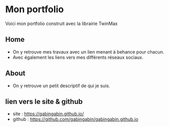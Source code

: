 # Mon portfolio

Voici mon portfolio construit avec la librairie TwinMax

## Home

- On y retrouve mes travaux avec un lien menant à behance pour chacun.
- Avec également les liens vers mes différents réseaux sociaux.

## About

- On y retrouve un petit descriptif de qui je suis. 


## lien vers le site & github

- site : https://gabingabin.github.io/
- github : https://github.com/gabingabin/gabingabin.github.io





